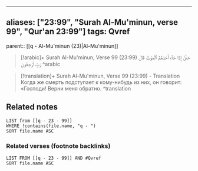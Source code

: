 
---
aliases: ["23:99", "Surah Al-Mu'minun, verse 99", "Qur'an 23:99"]
tags: Qvref
---

parent:: [[q - Al-Mu'minun (23)|Al-Mu'minun]]

> [!arabic]+ Surah Al-Mu'minun, Verse 99 (23:99)
> <span class="quran-arabic">حَتَّىٰٓ إِذَا جَآءَ أَحَدَهُمُ ٱلْمَوْتُ قَالَ رَبِّ ٱرْجِعُونِ</span>
^arabic

> [!translation]+ Surah Al-Mu'minun, Verse 99 (23:99) - Translation
> Когда же смерть подступает к кому-нибудь из них, он говорит: «Господи! Верни меня обратно.
^translation



## Related notes
```dataview
LIST from [[q - 23 - 99]]
WHERE !contains(file.name, "q - ")
SORT file.name ASC
```

### Related verses (footnote backlinks)
```dataview
LIST FROM [[q - 23 - 99]] AND #Qvref
SORT file.name ASC
```

